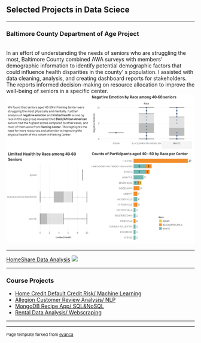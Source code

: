 ## Selected Projects in Data Sciece  

---

### Baltimore County Department of Age Project

<br>  
In an effort of understanding the needs of seniors who are struggling the most, Baltimore County combined AWA surveys with members' demographic information to identify potential demographic factors that could influence health disparities in the county' s population. I assisted with data cleaning, analysis, and creating dashboard reports for stakeholders. The reports informed decision-making on resource allocation to improve the well-being of seniors in a specific center.  
<br>  
<img src="/images/BCDA.png?raw=True"/>

---
[HomeShare Data Analysis](/pdf/sample_presentation.pdf)
<img src="images/dummy_thumbnail.jpg?raw=true"/>

---

### Course Projects

- [Home Credit Default Credit Risk/ Machine Learning](http://example.com/)
- [Allegion Customer Review Analysis/ NLP](http://example.com/)
- [MongoDB Recipe App/ SQL&NoSQL](http://example.com/)
- [Rental Data Analysis/ Webscraping](http://example.com/)

---




---
<p style="font-size:11px">Page template forked from <a href="https://github.com/evanca/quick-portfolio">evanca</a></p>
<!-- Remove above link if you don't want to attibute -->
